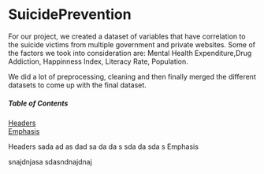# SuicidePrevention

For our project, we created a dataset of variables that have correlation to the suicide victims from multiple government and private websites.
Some of the factors we took into consideration are: Mental Health Expenditure,Drug Addiction, Happinness Index, Literacy Rate, Population.

We did a lot of preprocessing, cleaning and then finally merged the different datasets to come up with the final dataset.
##### Table of Contents  
[Headers](#headers)  
[Emphasis](#emphasis)  
   
<a name="headers"/>
Headers
sada
ad
as
dad
sa
da
da
s
sda
da
sda
s

<a name="emphasis"/>
Emphasis

snajdnjasa
sdasndnajdnaj
